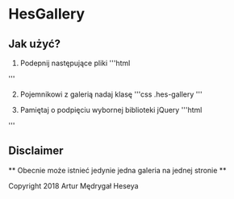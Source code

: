 # HesGallery

## Jak użyć?
1. Podepnij następujące pliki
'''html
    <link rel="stylesheet" href="hes-gallery.min.css">
    <script src="hes-gallery.min.js"></script>
'''

2. Pojemnikowi z galerią nadaj klasę
'''css
    .hes-gallery
'''

3. Pamiętaj o podpięciu wybornej biblioteki jQuery
'''html
    <script type="text/javascript" src="https://code.jquery.com/jquery-latest.min.js"></script>
'''

## Disclaimer
** Obecnie może istnieć jedynie jedna galeria na jednej stronie **

Copyright 2018 Artur Mędrygał Heseya